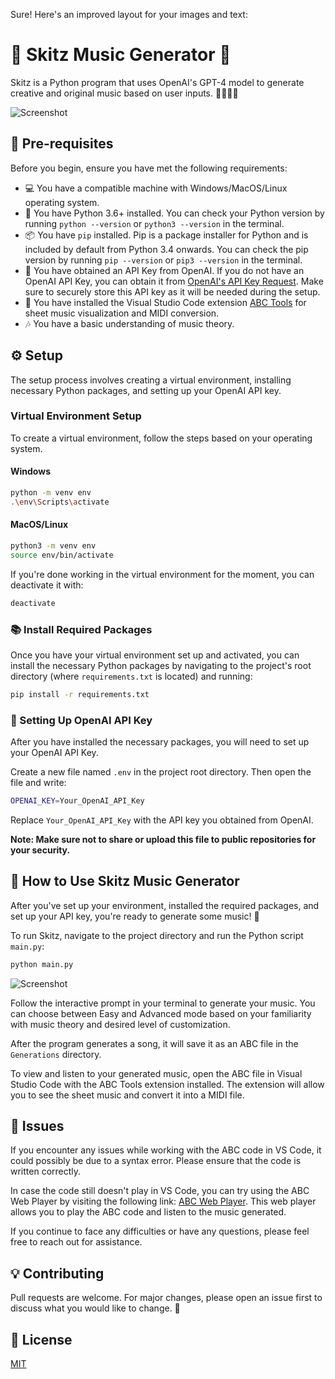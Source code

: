 Sure! Here's an improved layout for your images and text:

# 🎵 Skitz Music Generator 🎵

Skitz is a Python program that uses OpenAI's GPT-4 model to generate creative and original music based on user inputs. 🎼🎹🎷🎸

![Screenshot](https://github.com/nschlaepfer/skitz/assets/44988633/3af3eeea-814d-4ce0-9244-5754ef44fe10)

## 🚀 Pre-requisites

Before you begin, ensure you have met the following requirements:

- 💻 You have a compatible machine with Windows/MacOS/Linux operating system.
- 🐍 You have Python 3.6+ installed. You can check your Python version by running `python --version` or `python3 --version` in the terminal.
- 📦 You have `pip` installed. Pip is a package installer for Python and is included by default from Python 3.4 onwards. You can check the pip version by running `pip --version` or `pip3 --version` in the terminal.
- 🔑 You have obtained an API Key from OpenAI. If you do not have an OpenAI API Key, you can obtain it from [OpenAI's API Key Request](https://platform.openai.com/signup). Make sure to securely store this API key as it will be needed during the setup.
- 🎼 You have installed the Visual Studio Code extension [ABC Tools](https://marketplace.visualstudio.com/items?itemName=ishiharaf.abc-tools) for sheet music visualization and MIDI conversion.
- 🎶 You have a basic understanding of music theory.

## ⚙️ Setup

The setup process involves creating a virtual environment, installing necessary Python packages, and setting up your OpenAI API key.

### Virtual Environment Setup

To create a virtual environment, follow the steps based on your operating system.

#### Windows

```bash
python -m venv env
.\env\Scripts\activate
```

#### MacOS/Linux

```bash
python3 -m venv env
source env/bin/activate
```

If you're done working in the virtual environment for the moment, you can deactivate it with:

```bash
deactivate
```

### 📚 Install Required Packages

Once you have your virtual environment set up and activated, you can install the necessary Python packages by navigating to the project's root directory (where `requirements.txt` is located) and running:

```bash
pip install -r requirements.txt
```

### 🔐 Setting Up OpenAI API Key

After you have installed the necessary packages, you will need to set up your OpenAI API Key.

Create a new file named `.env` in the project root directory. Then open the file and write:

```bash
OPENAI_KEY=Your_OpenAI_API_Key
```

Replace `Your_OpenAI_API_Key` with the API key you obtained from OpenAI.

**Note: Make sure not to share or upload this file to public repositories for your security.**

## 🎼 How to Use Skitz Music Generator

After you've set up your environment, installed the required packages, and set up your API key, you're ready to generate some music! 🎉

To run Skitz, navigate to the project directory and run the Python script `main.py`:

```bash
python main.py
```

![Screenshot](https://github.com/nschlaepfer/skitz/assets/44988633/a75fbe82-e97e-476a-9827-c8296c96b242)

Follow the interactive prompt in your terminal to generate your music. You can choose between Easy and Advanced mode based on your familiarity with music theory and desired level of customization.

After the program generates a song, it will save it as an ABC file in the `Generations` directory.

To view and listen to your generated music, open the ABC file in Visual Studio Code with the ABC Tools extension installed. The extension will allow you to see the sheet music and convert it into a MIDI file.

## 🚨 Issues

If you encounter any issues while working with the ABC code in VS Code, it could possibly be due to a syntax error. Please ensure that the code is written correctly.

In case the code still doesn't play in VS Code, you can try using the ABC Web Player by visiting the following link: [ABC Web Player](https://abc.rectanglered.com/). This web player allows you to play the ABC code and listen to the music generated.

If you continue to face any difficulties or have any questions, please feel free to reach out for assistance.
## 💡 Contributing

Pull requests are welcome. For major changes, please open an issue first to discuss what you would like to change. 🤝

## 📝 License

[MIT](LICENSE)